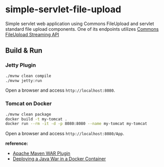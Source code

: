 # simple-servlet-file-upload

Simple servlet web application using Commons FileUpload and servlet standard file upload components. One of its
endpoints
utilizes [Commons FileUpload Streaming API](https://commons.apache.org/proper/commons-fileupload/streaming.html)

## Build & Run

### Jetty Plugin

``` bash
./mvnw clean compile
./mvnw jetty:run
```

Open a browser and access `http://localhost:8080`.

### Tomcat on Docker

``` bash
./mvnw clean package
docker build -t my-tomcat .
docker run --rm -it -d -p 8080:8080 --name my-tomcat my-tomcat
```

Open a browser and access `http://localhost:8080/App`.

**reference:**
- [Apache Maven WAR Plugin](https://maven.apache.org/plugins/maven-war-plugin/index.html)
- [Deploying a Java War in a Docker Container](https://www.baeldung.com/docker-deploy-java-war)